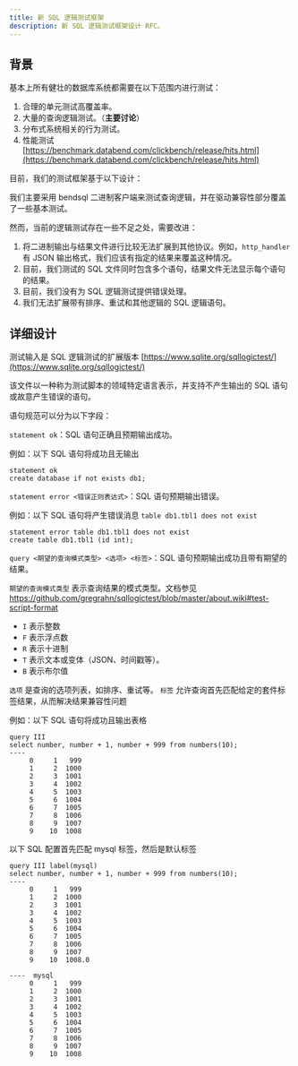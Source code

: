 ```yaml
---
title: 新 SQL 逻辑测试框架
description: 新 SQL 逻辑测试框架设计 RFC。
---
```


## 背景

基本上所有健壮的数据库系统都需要在以下范围内进行测试：

1. 合理的单元测试高覆盖率。
2. 大量的查询逻辑测试。（**主要讨论**）
3. 分布式系统相关的行为测试。
4. 性能测试 [https://benchmark.databend.com/clickbench/release/hits.html](https://benchmark.databend.com/clickbench/release/hits.html)

目前，我们的测试框架基于以下设计：

我们主要采用 bendsql 二进制客户端来测试查询逻辑，并在驱动兼容性部分覆盖了一些基本测试。

然而，当前的逻辑测试存在一些不足之处，需要改进：

1. 将二进制输出与结果文件进行比较无法扩展到其他协议。例如，`http_handler` 有 JSON 输出格式，我们应该有指定的结果来覆盖这种情况。
2. 目前，我们测试的 SQL 文件同时包含多个语句，结果文件无法显示每个语句的结果。
3. 目前，我们没有为 SQL 逻辑测试提供错误处理。
4. 我们无法扩展带有排序、重试和其他逻辑的 SQL 逻辑语句。

## 详细设计

测试输入是 SQL 逻辑测试的扩展版本 [https://www.sqlite.org/sqllogictest/](https://www.sqlite.org/sqllogictest/)

该文件以一种称为测试脚本的领域特定语言表示，并支持不产生输出的 SQL 语句或故意产生错误的语句。

语句规范可以分为以下字段：

`statement ok`：SQL 语句正确且预期输出成功。

例如：以下 SQL 语句将成功且无输出

```text
statement ok
create database if not exists db1;
```

`statement error <错误正则表达式>`：SQL 语句预期输出错误。

例如：以下 SQL 语句将产生错误消息 `table db1.tbl1 does not exist`

```text
statement error table db1.tbl1 does not exist
create table db1.tbl1 (id int);
```

`query <期望的查询模式类型> <选项> <标签>`：SQL 语句预期输出成功且带有期望的结果。

`期望的查询模式类型` 表示查询结果的模式类型。文档参见 https://github.com/gregrahn/sqllogictest/blob/master/about.wiki#test-script-format

- `I` 表示整数
- `F` 表示浮点数
- `R` 表示十进制
- `T` 表示文本或变体（JSON、时间戳等）。
- `B` 表示布尔值

`选项` 是查询的选项列表，如排序、重试等。
`标签` 允许查询首先匹配给定的套件标签结果，从而解决结果兼容性问题

例如：以下 SQL 语句将成功且输出表格

```text
query III
select number, number + 1, number + 999 from numbers(10);
----
     0     1   999
     1     2  1000
     2     3  1001
     3     4  1002
     4     5  1003
     5     6  1004
     6     7  1005
     7     8  1006
     8     9  1007
     9    10  1008
```

以下 SQL 配置首先匹配 mysql 标签，然后是默认标签

```text
query III label(mysql)
select number, number + 1, number + 999 from numbers(10);
----
     0     1   999
     1     2  1000
     2     3  1001
     3     4  1002
     4     5  1003
     5     6  1004
     6     7  1005
     7     8  1006
     8     9  1007
     9    10  1008.0

----  mysql
     0     1   999
     1     2  1000
     2     3  1001
     3     4  1002
     4     5  1003
     5     6  1004
     6     7  1005
     7     8  1006
     8     9  1007
     9    10  1008
```